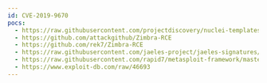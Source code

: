 ```yaml
---
id: CVE-2019-9670
pocs:
  - https://raw.githubusercontent.com/projectdiscovery/nuclei-templates/master/cves/2019/CVE-2019-9670.yaml
  - https://github.com/attackgithub/Zimbra-RCE
  - https://github.com/rek7/Zimbra-RCE
  - https://raw.githubusercontent.com/jaeles-project/jaeles-signatures/master/cves/zimbra-rce-cve-2019-9670.yaml
  - https://raw.githubusercontent.com/rapid7/metasploit-framework/master/modules/exploits/linux/http/zimbra_xxe_rce.rb
  - https://www.exploit-db.com/raw/46693
---
```

